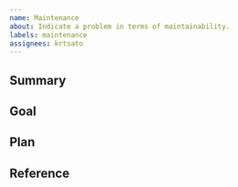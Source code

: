 ```yaml
---
name: Maintenance
about: Indicate a problem in terms of maintainability.
labels: maintenance
assignees: krtsato
---
```


## Summary <!-- markdownlint-disable first-line-h1 -->

## Goal

## Plan

## Reference
